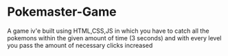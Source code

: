 # Pokemaster-Game

A game iv'e built using HTML,CSS,JS in which you have to catch all the pokemons within the given amount of time (3 seconds) and with every level you pass the amount of necessary clicks increased
